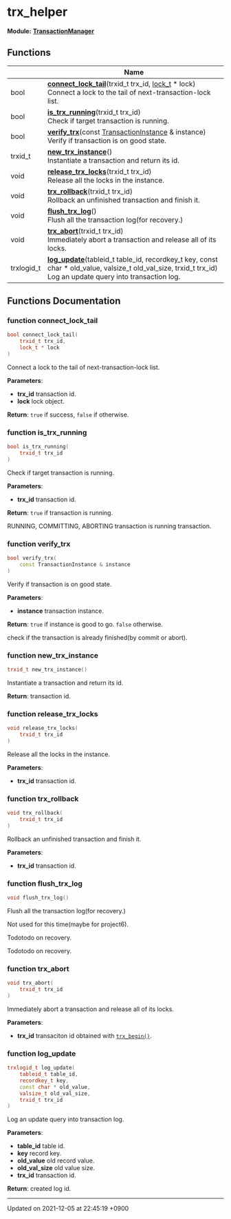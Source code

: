 

# trx_helper

**Module:** **[TransactionManager](/Modules/TransactionManager)**



## Functions

|                | Name           |
| -------------- | -------------- |
| bool | **[connect_lock_tail](/Namespaces/trx_helper#function-connect_lock_tail)**(trxid_t trx_id, <a href="/Classes/lock_t">lock_t</a> * lock)<br>Connect a lock to the tail of next-transaction-lock list.  |
| bool | **[is_trx_running](/Namespaces/trx_helper#function-is_trx_running)**(trxid_t trx_id)<br>Check if target transaction is running.  |
| bool | **[verify_trx](/Namespaces/trx_helper#function-verify_trx)**(const <a href="/Classes/TransactionInstance">TransactionInstance</a> & instance)<br>Verify if transaction is on good state.  |
| trxid_t | **[new_trx_instance](/Namespaces/trx_helper#function-new_trx_instance)**()<br>Instantiate a transaction and return its id.  |
| void | **[release_trx_locks](/Namespaces/trx_helper#function-release_trx_locks)**(trxid_t trx_id)<br>Release all the locks in the instance.  |
| void | **[trx_rollback](/Namespaces/trx_helper#function-trx_rollback)**(trxid_t trx_id)<br>Rollback an unfinished transaction and finish it.  |
| void | **[flush_trx_log](/Namespaces/trx_helper#function-flush_trx_log)**()<br>Flush all the transaction log(for recovery.)  |
| void | **[trx_abort](/Namespaces/trx_helper#function-trx_abort)**(trxid_t trx_id)<br>Immediately abort a transaction and release all of its locks.  |
| trxlogid_t | **[log_update](/Namespaces/trx_helper#function-log_update)**(tableid_t table_id, recordkey_t key, const char * old_value, valsize_t old_val_size, trxid_t trx_id)<br>Log an update query into transaction log.  |


## Functions Documentation

### function connect_lock_tail

```cpp
bool connect_lock_tail(
    trxid_t trx_id,
    lock_t * lock
)
```

Connect a lock to the tail of next-transaction-lock list. 

**Parameters**: 

  * **trx_id** transaction id. 
  * **lock** lock object. 


**Return**: <code>true</code> if success, <code>false</code> if otherwise. 

### function is_trx_running

```cpp
bool is_trx_running(
    trxid_t trx_id
)
```

Check if target transaction is running. 

**Parameters**: 

  * **trx_id** transaction id. 


**Return**: <code>true</code> if transaction is running. 

RUNNING, COMMITTING, ABORTING transaction is running transaction.


### function verify_trx

```cpp
bool verify_trx(
    const TransactionInstance & instance
)
```

Verify if transaction is on good state. 

**Parameters**: 

  * **instance** transaction instance. 


**Return**: <code>true</code> if instance is good to go. <code>false</code> otherwise. 

check if the transaction is already finished(by commit or abort).


### function new_trx_instance

```cpp
trxid_t new_trx_instance()
```

Instantiate a transaction and return its id. 

**Return**: transaction id. 

### function release_trx_locks

```cpp
void release_trx_locks(
    trxid_t trx_id
)
```

Release all the locks in the instance. 

**Parameters**: 

  * **trx_id** transaction id. 


### function trx_rollback

```cpp
void trx_rollback(
    trxid_t trx_id
)
```

Rollback an unfinished transaction and finish it. 

**Parameters**: 

  * **trx_id** transaction id. 


### function flush_trx_log

```cpp
void flush_trx_log()
```

Flush all the transaction log(for recovery.) 

Not used for this time(maybe for project6). 


Todotodo on recovery. 

Todotodo on recovery. 


### function trx_abort

```cpp
void trx_abort(
    trxid_t trx_id
)
```

Immediately abort a transaction and release all of its locks. 

**Parameters**: 

  * **trx_id** transaciton id obtained with <code><a href="/Modules/TransactionManager#function-trx-begin">trx&#95;begin()</a></code>. 


### function log_update

```cpp
trxlogid_t log_update(
    tableid_t table_id,
    recordkey_t key,
    const char * old_value,
    valsize_t old_val_size,
    trxid_t trx_id
)
```

Log an update query into transaction log. 

**Parameters**: 

  * **table_id** table id. 
  * **key** record key. 
  * **old_value** old record value. 
  * **old_val_size** old value size. 
  * **trx_id** transaction id. 


**Return**: created log id. 





-------------------------------

Updated on 2021-12-05 at 22:45:19 +0900